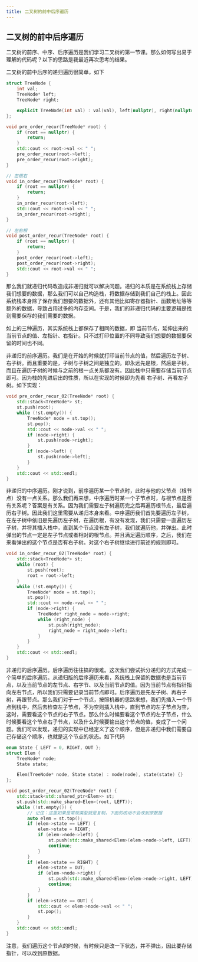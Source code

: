 ```yaml
---
title: 二叉树的前中后序遍历
---
```


## 二叉树的前中后序遍历

二叉树的前序、中序、后序遍历是我们学习二叉树的第一节课。那么如何写出易于理解的代码呢？以下的思路是我最近再次思考的结果。

二叉树的前中后序的递归遍历很简单，如下

```c++
struct TreeNode {
    int val;
    TreeNode* left;
    TreeNode* right;

    explicit TreeNode(int val) : val(val), left(nullptr), right(nullptr) {}
};

void pre_order_recur(TreeNode* root) {
    if (root == nullptr) {
        return;
    }
    std::cout << root->val << " ";
    pre_order_recur(root->left);
    pre_order_recur(root->right);
}

// 左根右
void in_order_recur(TreeNode* root) {
    if (root == nullptr) {
        return;
    }
    in_order_recur(root->left);
    std::cout << root->val << " ";
    in_order_recur(root->right);
}

// 左右根
void post_order_recur(TreeNode* root) {
    if (root == nullptr) {
        return;
    }
    post_order_recur(root->left);
    post_order_recur(root->right);
    std::cout << root->val << " ";
}
```

那么我们就递归代码改造成非递归就可以解决问题。递归的本质是在系统栈上存储我们想要的数据，那么我们可以自己构造栈，将数据存储到我们自己的栈上。因此系统栈本身除了保存我们想要的数据外，还有其他比如寄存器指针、函数地址等等额外的数据，导致占用过多的内存空间。于是，我们的非递归代码的主要逻辑是找到需要保存的我们需要的数据。

如上的三种遍历，其实系统栈上都保存了相同的数据，即 当前节点，延伸出来的当前节点的值、左指针、右指针。只不过打印位置的不同导致我们想要的数据要保留的时间也不同。

非递归的前序遍历。我们是在开始的时候就打印当前节点的值，然后遍历左子树、右子树。而且重要的是，子树与子树之间是独立的。即永远先是根，然后是子树。而且在遍历子树的时候与之前的根一点关系都没有。因此栈中只需要存储当前节点即可。因为栈的先进后出的性质，所以在实现的时候即为先看 右子树、再看左子树。如下实现：

```c++
void pre_order_recur_02(TreeNode* root) {
    std::stack<TreeNode*> st;
    st.push(root);
    while (!st.empty()) {
        TreeNode* node = st.top();
        st.pop();
        std::cout << node->val << " ";
        if (node->right) {
            st.push(node->right);
        }
        if (node->left) {
            st.push(node->left);
        }
    }
    std::cout << std::endl;
}
```

非递归的中序遍历。刚才说到，前序遍历某一个节点时，此时与他的父节点（根节点）没有一点关系。那么我们再来想，中序遍历时某一个子节点时，与根节点是否有关系呢？答案是有关系。因为我们需要左子树遍历完之后再遍历根节点，最后遍历右子树。因此我们这里需要从递归本身来看。中序遍历我们首先要遍历左子树，在左子树中依旧是先遍历左子树，在遍历根，有没有发现，我们只需要一直遍历左子树，并将其插入栈中，直到某个节点没有左子树，我们就遍历他，并弹出。此时弹出的节点一定是左子节点或者相对的根节点。并且满足遍历顺序，之后，我们在来看弹出的这个节点是否有右子树。对这个右子树继续进行前述的规则即可。

```c++
void in_order_recur_02(TreeNode* root) {
    std::stack<TreeNode*> st;
    while (root) {
        st.push(root);
        root = root->left;
    }
    while (!st.empty()) {
        TreeNode* node = st.top();
        st.pop();
        std::cout << node->val << " ";
        if (node->right) {
            TreeNode* right_node = node->right;
            while (right_node) {
                st.push(right_node);
                right_node = right_node->left;
            }
        }
    }
    std::cout << std::endl;
}
```

非递归的后序遍历。后序遍历往往搞的很难。这次我们尝试拆分递归的方式完成一个简单的后序遍历。从递归版的后序遍历来看，系统栈上保留的数据也是当前节点，以及当前节点的左节点、右字节、以及当前节点的值。因为当前节点有指针指向左右节点，所以我们只需要记录当前节点即可。后序遍历是先左子树、再右子树，再跟节点。那么我们对于一个节点，按照机器的思路来想，我们先插入一个节点到栈中，然后去检查左子节点，不为空则插入栈中，直到节点的左子节点为空，这时，需要看这个节点的右子节点。那么什么时候要看这个节点的左子节点，什么时候要看这个节点右子节点，以及什么时候要输出这个节点的值，变成了一个问题。我们可以发现，递归的实现中已经定义了这个顺序，但是非递归中我们需要自己存储这个顺序，也就是这个节点的状态。如下代码

```c++
enum State { LEFT = 0, RIGHT, OUT };
struct Elem {
    TreeNode* node;
    State state;

    Elem(TreeNode* node, State state) : node(node), state(state) {}
};

void post_order_recur_02(TreeNode* root) {
    std::stack<std::shared_ptr<Elem>> st;
    st.push(std::make_shared<Elem>(root, LEFT));
    while (!st.empty()) {
        // 记住：这里如果是常规类型就是复制，下面的改动不会改到原数据
        auto elem = st.top();
        if (elem->state == LEFT) {
            elem->state = RIGHT;
            if (elem->node->left) {
                st.push(std::make_shared<Elem>(elem->node->left, LEFT));
                continue;
            }
        }
        if (elem->state == RIGHT) {
            elem->state = OUT;
            if (elem->node->right) {
                st.push(std::make_shared<Elem>(elem->node->right, LEFT));
                continue;
            }
        }
        if (elem->state == OUT) {
            std::cout << elem->node->val << " ";
            st.pop();
        }
    }
    std::cout << std::endl;
}
```

注意，我们遍历这个节点的时候，有时候只是改一下状态，并不弹出，因此要存储指针，可以改到原数据。